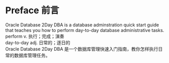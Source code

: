 # Preface 前言  
Oracle Database 2Day DBA is a database adminstration quick start guide that teaches you how to perform day-to-day database administrative tasks.  
perform v. 执行；完成；演奏  
day-to-day adj. 日常的；逐日的  
Oracle Database 2Day DBA 是一个数据库管理快速入门指南，教你怎样执行日常的数据库管理任务。  